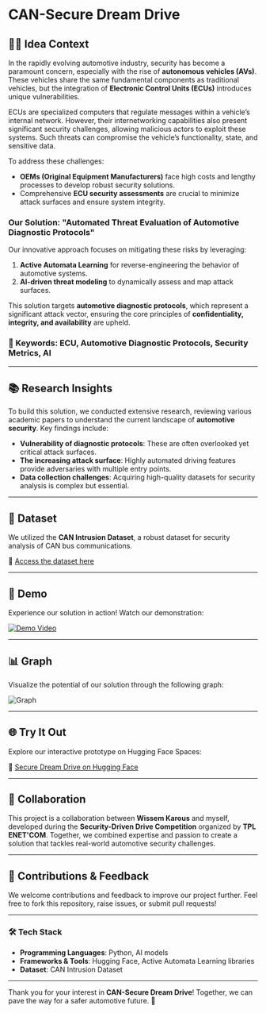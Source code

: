 # CAN-Secure Dream Drive

## 🚗💡 Idea Context
In the rapidly evolving automotive industry, security has become a paramount concern, especially with the rise of **autonomous vehicles (AVs)**. These vehicles share the same fundamental components as traditional vehicles, but the integration of **Electronic Control Units (ECUs)** introduces unique vulnerabilities.

ECUs are specialized computers that regulate messages within a vehicle’s internal network. However, their internetworking capabilities also present significant security challenges, allowing malicious actors to exploit these systems. Such threats can compromise the vehicle’s functionality, state, and sensitive data.

To address these challenges:
- **OEMs (Original Equipment Manufacturers)** face high costs and lengthy processes to develop robust security solutions.
- Comprehensive **ECU security assessments** are crucial to minimize attack surfaces and ensure system integrity.

### Our Solution: "Automated Threat Evaluation of Automotive Diagnostic Protocols"
Our innovative approach focuses on mitigating these risks by leveraging:
1. **Active Automata Learning** for reverse-engineering the behavior of automotive systems.
2. **AI-driven threat modeling** to dynamically assess and map attack surfaces.

This solution targets **automotive diagnostic protocols**, which represent a significant attack vector, ensuring the core principles of **confidentiality, integrity, and availability** are upheld.

### 🚀 Keywords: ECU, Automotive Diagnostic Protocols, Security Metrics, AI

---

## 📚 Research Insights
To build this solution, we conducted extensive research, reviewing various academic papers to understand the current landscape of **automotive security**. Key findings include:
- **Vulnerability of diagnostic protocols**: These are often overlooked yet critical attack surfaces.
- **The increasing attack surface**: Highly automated driving features provide adversaries with multiple entry points.
- **Data collection challenges**: Acquiring high-quality datasets for security analysis is complex but essential.

---

## 📂 Dataset
We utilized the **CAN Intrusion Dataset**, a robust dataset for security analysis of CAN bus communications.

🔗 [Access the dataset here](https://ocslab.hksecurity.net/Dataset/CAN-intrusion-dataset)

---

## 🎥 Demo
Experience our solution in action! Watch our demonstration:

[![Demo Video](https://github.com/wissemkarous/CAN-secure_dream_drive/assets/115191512/9fe5109c-f3d7-4a37-80ce-883ef9621abc)](https://github.com/wissemkarous/CAN-secure_dream_drive/assets/115191512/9fe5109c-f3d7-4a37-80ce-883ef9621abc)

---

## 📊 Graph
Visualize the potential of our solution through the following graph:

![Graph](https://github.com/wissemkarous/CAN-secure_dream_drive/assets/115191512/6199042f-7252-4824-a630-51fe81640dbb)

---

## 🌐 Try It Out
Explore our interactive prototype on Hugging Face Spaces:

🔗 [Secure Dream Drive on Hugging Face](https://huggingface.co/spaces/wissemkarous/Secure-Dream-Drive)

---

## 🙌 Collaboration
This project is a collaboration between **Wissem Karous** and myself, developed during the **Security-Driven Drive Competition** organized by **TPL ENET'COM**. Together, we combined expertise and passion to create a solution that tackles real-world automotive security challenges.

---

## 🤝 Contributions & Feedback
We welcome contributions and feedback to improve our project further. Feel free to fork this repository, raise issues, or submit pull requests!

---

### 🛠 Tech Stack
- **Programming Languages**: Python, AI models
- **Frameworks & Tools**: Hugging Face, Active Automata Learning libraries
- **Dataset**: CAN Intrusion Dataset

---

Thank you for your interest in **CAN-Secure Dream Drive**! Together, we can pave the way for a safer automotive future. 🌟

